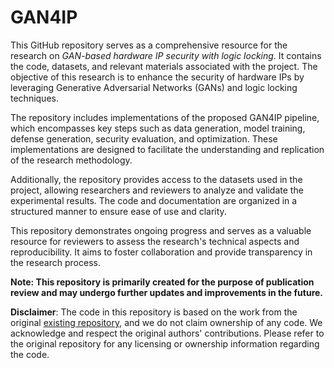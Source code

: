 # GAN4IP

This GitHub repository serves as a comprehensive resource for the research on _GAN-based hardware IP security with logic locking_. It contains the code, datasets, and relevant materials associated with the project. The objective of this research is to enhance the security of hardware IPs by leveraging Generative Adversarial Networks (GANs) and logic locking techniques.

The repository includes implementations of the proposed GAN4IP pipeline, which encompasses key steps such as data generation, model training, defense generation, security evaluation, and optimization. These implementations are designed to facilitate the understanding and replication of the research methodology.

Additionally, the repository provides access to the datasets used in the project, allowing researchers and reviewers to analyze and validate the experimental results. The code and documentation are organized in a structured manner to ensure ease of use and clarity.

This repository demonstrates ongoing progress and serves as a valuable resource for reviewers to assess the research's technical aspects and reproducibility. It aims to foster collaboration and provide transparency in the research process.

**Note: This repository is primarily created for the purpose of publication review and may undergo further updates and improvements in the future.**


**Disclaimer**: The code in this repository is based on the work from the original [existing repository](), and we do not claim ownership of any code. We acknowledge and respect the original authors' contributions. Please refer to the original repository for any licensing or ownership information regarding the code.
